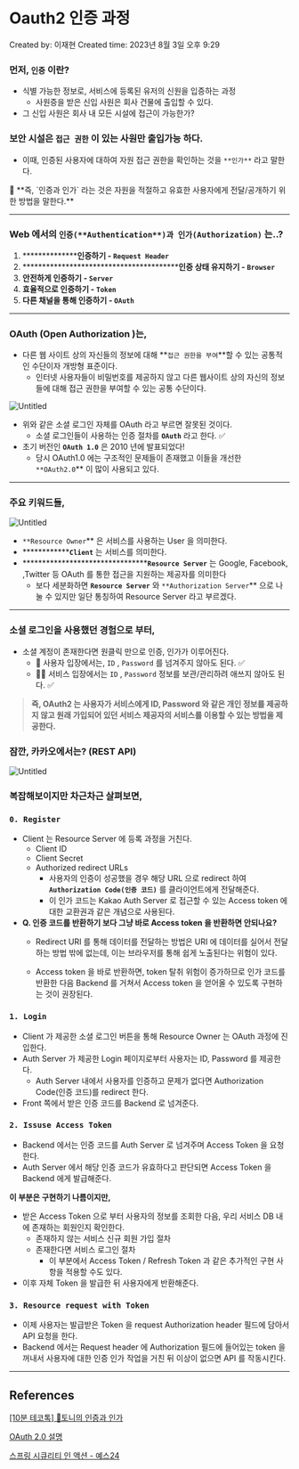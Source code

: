 # Oauth2 인증 과정

Created by: 이재현
Created time: 2023년 8월 3일 오후 9:29

### 먼저, `인증` 이란?

- 식별 가능한 정보로, 서비스에 등록된 유저의 신원을 입증하는 과정
    - 사원증을 받은 신입 사원은 회사 건물에 출입할 수 있다.
- 그 신입 사원은 회사 내 모든 시설에 접근이 가능한가?

### 보안 시설은 `접근 권한` 이 있는 사원만 출입가능 하다.

- 이때, 인증된 사용자에 대하여 자원 접근 권한을 확인하는 것을 `**인가**` 라고 말한다.

<aside>
📌 **즉, `인증과 인가` 라는 것은 자원을 적절하고 유효한 사용자에게 전달/공개하기 위한 방법을 말한다.**

</aside>

---

### Web 에서의 `인증(**Authentication**)과 인가(Authorization)` 는..?

1. ****************인증하기 - `Request Header`**
2. ******************************************인증 상태 유지하기 - `Browser`**
3. **안전하게 인증하기 - `Server`**
4. **효율적으로 인증하기 - `Token`**
5. **다른 채널을 통해 인증하기 - `OAuth`**

---

### OAuth (Open Authorization )는,

- 다른 웹 사이트 상의 자신들의 정보에 대해 **`접근 권한을 부여`**할 수 있는 공통적인 수단이자 개방형 표준이다.
    - 인터넷 사용자들이 비밀번호를 제공하지 않고 다른 웹사이트 상의 자신의 정보들에 대해 접근 권한을 부여할 수 있는 공통 수단이다.

![Untitled](Oauth2%20%E1%84%8B%E1%85%B5%E1%86%AB%E1%84%8C%E1%85%B3%E1%86%BC%20%E1%84%80%E1%85%AA%E1%84%8C%E1%85%A5%E1%86%BC%20e2e4bacbce054c50bf696e89daa60200/Untitled.png)

- 위와 같은 소셜 로그인 자체를 OAuth 라고 부르면 잘못된 것이다.
    - 소셜 로그인들이 사용하는 인증 절차를 **`OAuth`** 라고 한다. ✅
- 초기 버전인 **`OAuth 1.0`** 은 2010 년에 발표되었다!
    - 당시 OAuth1.0 에는 구조적인 문제들이 존재했고 이들을 개선한 `**OAuth2.0`** 이 많이 사용되고 있다.

---

### 주요 키워드들,

![Untitled](Oauth2%20%E1%84%8B%E1%85%B5%E1%86%AB%E1%84%8C%E1%85%B3%E1%86%BC%20%E1%84%80%E1%85%AA%E1%84%8C%E1%85%A5%E1%86%BC%20e2e4bacbce054c50bf696e89daa60200/Untitled%201.png)

- `**Resource Owner`** 은 서비스를 사용하는 User 을 의미한다.
- **************`Client`** 는 서비스를 의미한다.
- **********************************`Resource Server`** 는 Google, Facebook, ,Twitter 등 OAuth 를 통한 접근을 지원하는 제공자를 의미한다
    - 보다 세분화하면 **`Resource Server`** 와 `**Authorization Server`** 으로 나눌 수 있지만 일단 통칭하여 Resource Server 라고 부르겠다.

---

### 소셜 로그인을 사용했던 경험으로 부터,

- 소셜 계정이 존재한다면 원클릭 만으로 인증, 인가가 이루어진다.
    - 👶 사용자 입장에서는,
    `ID` , `Password` 를 넘겨주지 않아도 된다. ✅
    - 👨‍💻 서비스 입장에서는
    `ID` , `Password` 정보를 보관/관리하려 애쓰지 않아도 된다. ✅

> **즉, OAuth2 는 사용자가 서비스에게 ID, Password 와 같은 개인 정보를 제공하지 않고 원래 가입되어 있던 서비스 제공자의 서비스를 이용할 수 있는 방법을 제공한다.**
> 

### 잠깐, 카카오에서는? (REST API)

![Untitled](Oauth2%20%E1%84%8B%E1%85%B5%E1%86%AB%E1%84%8C%E1%85%B3%E1%86%BC%20%E1%84%80%E1%85%AA%E1%84%8C%E1%85%A5%E1%86%BC%20e2e4bacbce054c50bf696e89daa60200/Untitled%202.png)

### 복잡해보이지만 차근차근 살펴보면,

### `0. Register`

- Client 는 Resource Server 에 등록 과정을 거친다.
    - Client ID
    - Client Secret
    - Authorized redirect URLs
        - 사용자의 인증이 성공했을 경우 해당 URL 으로 redirect 하여 **`Authorization Code(인증 코드)`** 를 클라이언트에게 전달해준다.
        - 이 인가 코드는 Kakao Auth Server 로 접근할 수 있는 Access token 에 대한 교환권과 같은 개념으로 사용된다.
- **Q. 인증 코드를 반환하기 보다 그냥 바로 Access token 을 반환하면 안되나요?**
    - Redirect URI 를 통해 데이터를 전달하는 방법은 URI 에 데이터를 실어서 전달하는 방법 밖에 없는데, 이는 브라우저를 통해 쉽게 노출된다는 위험이 있다.
    
    - Access token 을 바로 반환하면, token 탈취 위험이 증가하므로 인가 코드를 반환한 다음 Backend 를 거쳐서 Access token 을 얻어올 수 있도록 구현하는 것이 권장된다.

### `1. Login`

- Client 가 제공한 소셜 로그인 버튼을 통해 Resource Owner 는 OAuth 과정에 진입한다.
- Auth Server 가 제공한 Login 페이지로부터 사용자는 ID, Password 를 제공한다.
    - Auth Server 내에서 사용자를 인증하고 문제가 없다면 Authorization Code(인증 코드)를 redirect 한다.
- Front 쪽에서 받은 인증 코드를 Backend 로 넘겨준다.

### ******************`2. Issuse Access Token`******************

- Backend 에서는 인증 코드를 Auth Server 로 넘겨주며 Access Token 을 요청한다.
- Auth Server 에서 해당 인증 코드가 유효하다고 판단되면 Access Token 을 Backend 에게 발급해준다.

**이 부분은 구현하기 나름이지만,**

- 받은 Access Token 으로 부터 사용자의 정보를 조회한 다음, 우리 서비스 DB 내에 존재하는 회원인지 확인한다.
    - 존재하지 않는 서비스 신규 회원 가입 절차
    - 존재한다면 서비스 로그인 절차
        - 이 부분에서 Access Token / Refresh Token 과 같은 추가적인 구현 사항을 적용할 수도 있다.
- 이후 자체 Token 을 발급한 뒤 사용자에게 반환해준다.

### `3. Resource request with Token`

- 이제 사용자는 발급받은 Token 을 request Authorization header 필드에 담아서 API 요청을 한다.
- Backend 에서는 Request header 에 Authorization 필드에 들어있는 token 을 꺼내서 사용자에 대한 인증 인가 작업을 거친 뒤 이상이 없으면 API 를 작동시킨다.

---

## References

[[10분 테코톡] 🎡토니의 인증과 인가](https://www.youtube.com/watch?v=y0xMXlOAfss)

[OAuth 2.0 설명](https://wordbe.tistory.com/entry/OAuth-20-설명)

[스프링 시큐리티 인 액션 - 예스24](https://www.yes24.com/Product/Goods/112200347)